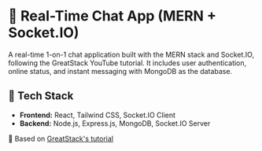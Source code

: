 # 💬 Real-Time Chat App (MERN + Socket.IO)

A real-time 1-on-1 chat application built with the MERN stack and Socket.IO, following the GreatStack YouTube tutorial. It includes user authentication, online status, and instant messaging with MongoDB as the database.

## 🔧 Tech Stack
- **Frontend:** React, Tailwind CSS, Socket.IO Client
- **Backend:** Node.js, Express.js, MongoDB, Socket.IO Server


📌 Based on [GreatStack's tutorial](https://www.youtube.com/@GreatStack)
